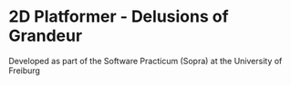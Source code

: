 # 2D Platformer - Delusions of Grandeur

Developed as part of the Software Practicum (Sopra) at the University of Freiburg
